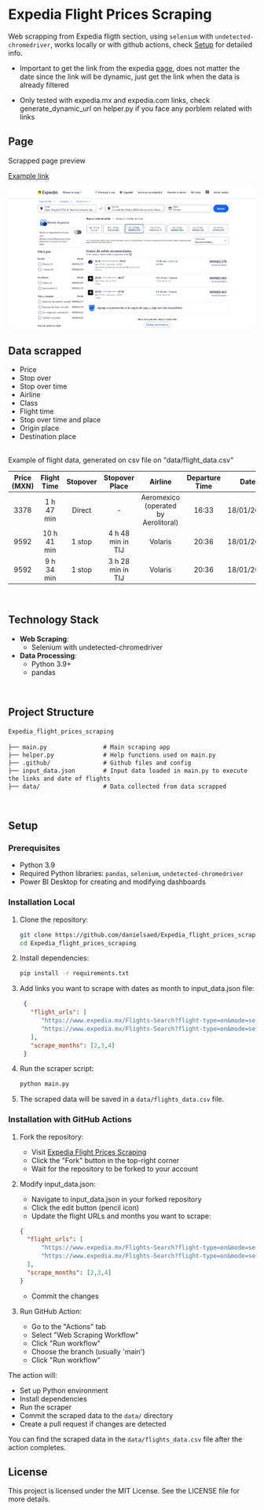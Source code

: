 # Expedia Flight Prices Scraping

Web scrapping from Expedia fligth section, using `selenium` with `undetected-chromedriver`, works locally or with github actions, check [Setup](#setup) for detailed info.

- Important to get the link from the expedia [page](#page), does not matter the date since the link will be dynamic, just get the link when the data is already filtered


- Only tested with expedia.mx and expedia.com links, check generate_dynamic_url on helper.py if you face any porblem related with links

## Page

Scrapped page preview


[Example link](https://www.expedia.mx/Flights-Search?flight-type=on&mode=search&trip=oneway&leg1=from:Ciudad%20de%20M%C3%A9xico,%20M%C3%A9xico%20(MEX-Aeropuerto%20Internacional%20de%20la%20Ciudad%20de%20M%C3%A9xico),to:Tokio,%20Jap%C3%B3n%20(TYO-Todos%20los%20aeropuertos),departure:12/02/2025TANYT,fromType:AIRPORT,toType:METROCODE&options=cabinclass:economy&fromDate=12/02/2025&d1=2025-2-12&passengers=adults:1,infantinlap:N) 

![Dashboard Screenshot](https://github.com/danielsaed/Expedia_flight_prices_scraping/blob/Development-using-undetected_chromedriver/.github/img/Expedia_web.png?raw=true)




## Data scrapped

- Price
- Stop over
- Stop over time
- Airline
- Class
- Flight time
- Stop over time and place
- Origin place
- Destination place

<br/>
Example of flight data, generated on csv file on "data/flight_data.csv"

<br/>


| **Price (MXN)** | **Flight Time** | **Stopover** | **Stopover Place** | **Airline** | **Departure Time** | **Date** | **Destination** | **Origin** | **Flight Type** | **Class** |
| :-------------: | :-------------: | :----------: | :----------------: | :---------: | :----------------: | :------: | :-------------: | :--------: | :-------------: | :-------: |
| 3378 | 1 h 47 min | Direct | - | Aeromexico (operated by Aerolitoral) | 16:33 | 18/01/2025 | Ciudad de México | Tepic | Day flight | Economic |
| 9592 | 10 h 41 min | 1 stop | 4 h 48 min in TIJ | Volaris | 20:36 | 18/01/2025 | Ciudad de México | Tepic | Night flight | Economic |
| 9592 | 9 h 34 min | 1 stop | 3 h 28 min in TIJ | Volaris | 20:36 | 18/01/2025 | Ciudad de México | Tepic | Night flight | Economic |


<br/>


## Technology Stack

- **Web Scraping**: 
  - Selenium with undetected-chromedriver
- **Data Processing**: 
  - Python 3.9+
  - pandas

<br/>

## Project Structure

```
Expedia_flight_prices_scraping

├── main.py                # Main scraping app
├── helper.py              # Help functions used on main.py
├── .github/               # Github files and config
├── input_data.json        # Input data loaded in main.py to execute the links and date of flights
├── data/                  # Data collected from data scrapped
```


<br/>



## Setup
### Prerequisites
- Python 3.9
- Required Python libraries: `pandas`, `selenium`, `undetected-chromedriver`
- Power BI Desktop for creating and modifying dashboards

### Installation Local
1. Clone the repository:
   ```bash
   git clone https://github.com/danielsaed/Expedia_flight_prices_scraping.git
   cd Expedia_flight_prices_scraping
   ```
2. Install dependencies:
   ```bash
   pip install -r requirements.txt
   ```
3. Add links you want to scrape with dates as month to input_data.json file:
   ```json
    {
      "flight_urls": [
         "https://www.expedia.mx/Flights-Search?flight-type=on&mode=search&trip=oneway&leg1=from:Ciudad%20de%20M%C3%A9xico,%20M%C3%A9xico%20(MEX-Aeropuerto%20Internacional%20de%20la%20Ciudad%20de%20M%C3%A9xico),to:Tokio,%20Jap%C3%B3n%20(TYO-Todos%20los%20aeropuertos),departure:12/02/2025TANYT,fromType:AIRPORT,toType:METROCODE&options=cabinclass:economy&fromDate=12/02/2025&d1=2025-2-12&passengers=adults:1,infantinlap:N",
         "https://www.expedia.mx/Flights-Search?flight-type=on&mode=search&trip=oneway&leg1=from:Tokio%20(y%20alrededores),%20Tokio%20(prefectura),%20Jap%C3%B3n,to:Ciudad%20de%20M%C3%A9xico,%20M%C3%A9xico%20(MEX-Aeropuerto%20Internacional%20de%20la%20Ciudad%20de%20M%C3%A9xico),departure:13/02/2025TANYT,fromType:MULTICITY,toType:AIRPORT&options=cabinclass:economy&fromDate=13/02/2025&d1=2025-2-13&passengers=adults:1,infantinlap:N"
      ],
      "scrape_months": [2,3,4]
    }
    ```
  

4. Run the scraper script:
   ```bash
   python main.py
   ```
5. The scraped data will be saved in a `data/flights_data.csv` file.

### Installation with GitHub Actions
1. Fork the repository:
   - Visit [Expedia Flight Prices Scraping](https://github.com/danielsaed/Expedia_flight_prices_scraping)
   - Click the "Fork" button in the top-right corner
   - Wait for the repository to be forked to your account



3. Modify input_data.json:
   - Navigate to input_data.json in your forked repository
   - Click the edit button (pencil icon)
   - Update the flight URLs and months you want to scrape:
   ```json
   {
     "flight_urls": [
         "https://www.expedia.mx/Flights-Search?flight-type=on&mode=search&trip=oneway&leg1=from:Ciudad%20de%20M%C3%A9xico,%20M%C3%A9xico%20(MEX-Aeropuerto%20Internacional%20de%20la%20Ciudad%20de%20M%C3%A9xico),to:Tokio,%20Jap%C3%B3n%20(TYO-Todos%20los%20aeropuertos),departure:12/02/2025TANYT,fromType:AIRPORT,toType:METROCODE&options=cabinclass:economy&fromDate=12/02/2025&d1=2025-2-12&passengers=adults:1,infantinlap:N",
         "https://www.expedia.mx/Flights-Search?flight-type=on&mode=search&trip=oneway&leg1=from:Tokio%20(y%20alrededores),%20Tokio%20(prefectura),%20Jap%C3%B3n,to:Ciudad%20de%20M%C3%A9xico,%20M%C3%A9xico%20(MEX-Aeropuerto%20Internacional%20de%20la%20Ciudad%20de%20M%C3%A9xico),departure:13/02/2025TANYT,fromType:MULTICITY,toType:AIRPORT&options=cabinclass:economy&fromDate=13/02/2025&d1=2025-2-13&passengers=adults:1,infantinlap:N"
     ],
     "scrape_months": [2,3,4]
   }
   ```
   - Commit the changes

4. Run GitHub Action:
   - Go to the "Actions" tab
   - Select "Web Scraping Workflow"
   - Click "Run workflow"
   - Choose the branch (usually 'main')
   - Click "Run workflow"

The action will:
- Set up Python environment
- Install dependencies
- Run the scraper
- Commit the scraped data to the `data/` directory
- Create a pull request if changes are detected

You can find the scraped data in the `data/flights_data.csv` file after the action completes.


## License
This project is licensed under the MIT License. See the LICENSE file for more details.



